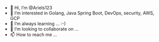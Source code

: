 - 👋 Hi, I’m @Ariels123
- 👀 I’m interested in Golang, Java Spring Boot, DevOps, security, AWS, GCP
- 🌱 I’m always learning ... :-)
- 💞️ I’m looking to collaborate on ...
- 📫 How to reach me ...

<!---
Ariels123/Ariels123 is a ✨ special ✨ repository because its `README.md` (this file) appears on your GitHub profile.
You can click the Preview link to take a look at your changes.
--->
